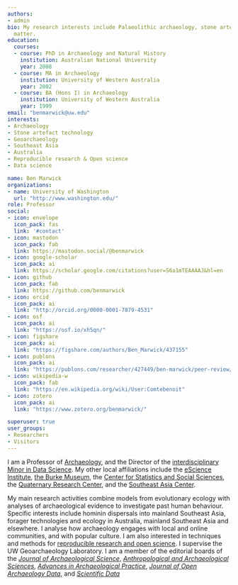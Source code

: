 ```yaml
---
authors:
- admin
bio: My research interests include Palaeolithic archaeology, stone artefacts and geoarchaeology
  matter.
education:
  courses:
  - course: PhD in Archaeology and Natural History
    institution: Australian National University
    year: 2008
  - course: MA in Archaeology
    institution: University of Western Australia
    year: 2002
  - course: BA (Hons I) in Archaeology
    institution: University of Western Australia
    year: 1999    
email: "benmarwick@uw.edu"
interests:
- Archaeology
- Stone artefact technology
- Geoarchaeology
- Southeast Asia
- Australia
- Reproducible research & Open science
- Data science

name: Ben Marwick
organizations:
- name: University of Washington
  url: "http://www.washington.edu/"
role: Professor
social:
- icon: envelope
  icon_pack: fas
  link: '#contact'
- icon: mastodon
  icon_pack: fab
  link: https://mastodon.social/@benmarwick
- icon: google-scholar
  icon_pack: ai
  link: https://scholar.google.com/citations?user=S6a1mTEAAAAJ&hl=en
- icon: github
  icon_pack: fab
  link: https://github.com/benmarwick
- icon: orcid
  icon_pack: ai
  link: "http://orcid.org/0000-0001-7879-4531"
- icon: osf
  icon_pack: ai
  link: "https://osf.io/xh5qn/"
- icon: figshare
  icon_pack: ai
  link: "https://figshare.com/authors/Ben_Marwick/437155"
- icon: publons
  icon_pack: ai
  link: "https://publons.com/researcher/427449/ben-marwick/peer-review/"
- icon: wikipedia-w
  icon_pack: fab
  link: "https://en.wikipedia.org/wiki/User:Comtebenoit"
- icon: zotero
  icon_pack: ai
  link: "https://www.zotero.org/benmarwick/"

superuser: true
user_groups:
- Researchers
- Visitors
---
```


I am a Professor of <a href="https://anthropology.washington.edu/">Archaeology</a>, and the Director of the <a href="https://dataminor.uw.edu/">interdisciplinary Minor in Data Science</a>. My other local affiliations include the <a href="http://escience.washington.edu/">eScience Institute</a>, <a href="http://www.washington.edu/burkemuseum/">the Burke Museum</a>, the <a href="http://www.csss.washington.edu/">Center for Statistics and Social Sciences</a>, the <a href="http://depts.washington.edu/qrc/">Quaternary Research Center</a>, and the <a href="https://jsis.washington.edu/seac/">Southeast Asia Center</a>.  
<p>
My main research activities combine models from evolutionary ecology with analyses of archaeological evidence to investigate past human behaviour. Specific interests include hominin dispersals into mainland Southeast Asia, forager technologies and ecology in Australia, mainland Southeast Asia and elsewhere. I analyse how archaeology engages with local and online communities, and with popular culture. I am also interested in techniques and methods for <a href="http://uwescience.github.io/reproducible/">reproducible research and open science</a>. I  supervise the UW Geoarchaeology Laboratory. I am a member of the editorial boards of the <i><a href="https://www.sciencedirect.com/journal/journal-of-archaeological-science">Journal of Archaeological Science</a></i>, <i><a href="https://www.springer.com/journal/12520">Anthropological and Archaeological Sciences</a></i>, <i><a href="https://www.cambridge.org/core/journals/advances-in-archaeological-practice">Advances in Archaeological Practice</a></i>, <i><a href="https://openarchaeologydata.metajnl.com/">Journal of Open Archaeology Data</a></i>, and <i><a href="https://www.nature.com/sdata/">Scientific Data</a></i></p>

<a rel="me" href="https://mastodon.social/@benmarwick"></a>
